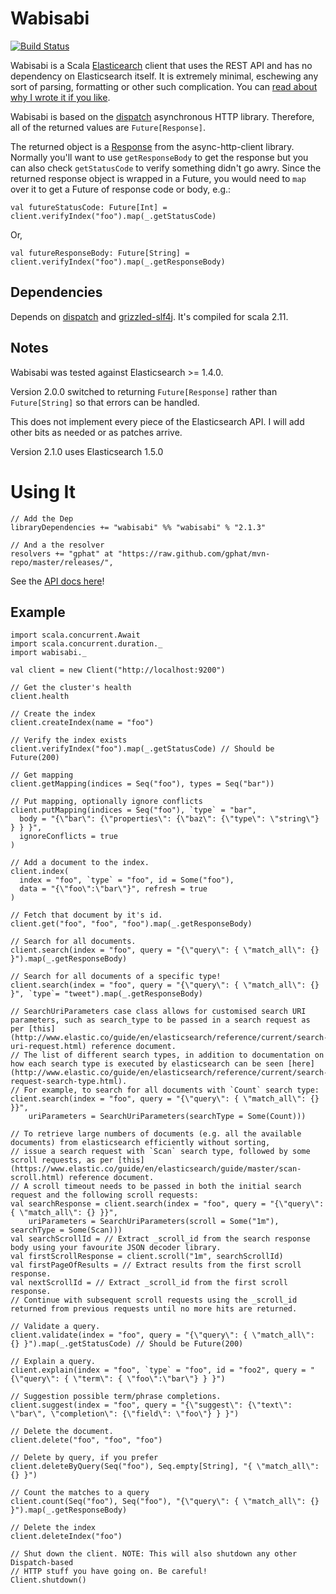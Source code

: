 # Wabisabi

[![Build Status](https://travis-ci.org/gphat/wabisabi.svg?branch=master)](https://travis-ci.org/gphat/wabisabi)

Wabisabi is a Scala [Elasticearch](http://www.elasticsearch.org/) client that
uses the REST API and has no dependency on Elasticsearch itself. It is
extremely minimal, eschewing any sort of parsing, formatting or other such
complication. You can [read about why I wrote it if you like](http://onemogin.com/programming/oss/wabisabi-scala-http-client-for-elasticsearch.html).

Wabisabi is based on the [dispatch](http://dispatch.databinder.net/Dispatch.html)
asynchronous HTTP library. Therefore, all of the returned values are
`Future[Response]`.

The returned object is a [Response](http://sonatype.github.io/async-http-client/apidocs/reference/com/ning/http/client/Response.html)
from the async-http-client library. Normally you'll want to use `getResponseBody`
to get the response but you can also check `getStatusCode` to verify something
didn't go awry. Since the returned response object is wrapped in a Future, you would need to `map` over it to get a
Future of response code or body, e.g.:

```
val futureStatusCode: Future[Int] = client.verifyIndex("foo").map(_.getStatusCode)
```

Or,

```
val futureResponseBody: Future[String] = client.verifyIndex("foo").map(_.getResponseBody)
```

## Dependencies

Depends on [dispatch](http://dispatch.databinder.net/Dispatch.html) and
[grizzled-slf4j](http://software.clapper.org/grizzled-slf4j/). It's compiled for
scala 2.11.

## Notes

Wabisabi was tested against Elasticsearch >= 1.4.0.

Version 2.0.0 switched to returning `Future[Response]` rather than `Future[String]`
so that errors can be handled.

This does not implement every piece of the Elasticsearch API. I will add other
bits as needed or as patches arrive.

Version 2.1.0 uses Elasticsearch 1.5.0

# Using It

```
// Add the Dep
libraryDependencies += "wabisabi" %% "wabisabi" % "2.1.3"

// And a the resolver
resolvers += "gphat" at "https://raw.github.com/gphat/mvn-repo/master/releases/",
```

See the [API docs here](http://gphat.github.io/wabisabi/api/index.html#package)!

## Example

```
import scala.concurrent.Await
import scala.concurrent.duration._
import wabisabi._

val client = new Client("http://localhost:9200")

// Get the cluster's health
client.health

// Create the index
client.createIndex(name = "foo")

// Verify the index exists
client.verifyIndex("foo").map(_.getStatusCode) // Should be Future(200)

// Get mapping
client.getMapping(indices = Seq("foo"), types = Seq("bar"))

// Put mapping, optionally ignore conflicts
client.putMapping(indices = Seq("foo"), `type` = "bar",
  body = "{\"bar\": {\"properties\": {\"baz\": {\"type\": \"string\"} } } }",
  ignoreConflicts = true
)

// Add a document to the index.
client.index(
  index = "foo", `type` = "foo", id = Some("foo"),
  data = "{\"foo\":\"bar\"}", refresh = true
)

// Fetch that document by it's id.
client.get("foo", "foo", "foo").map(_.getResponseBody)

// Search for all documents.
client.search(index = "foo", query = "{\"query\": { \"match_all\": {} }").map(_.getResponseBody)

// Search for all documents of a specific type!
client.search(index = "foo", query = "{\"query\": { \"match_all\": {} }", `type`= "tweet").map(_.getResponseBody)

// SearchUriParameters case class allows for customised search URI parameters, such as search_type to be passed in a search request as per [this](http://www.elastic.co/guide/en/elasticsearch/reference/current/search-uri-request.html) reference document.
// The list of different search types, in addition to documentation on how each search type is executed by elasticsearch can be seen [here](http://www.elastic.co/guide/en/elasticsearch/reference/current/search-request-search-type.html).
// For example, to search for all documents with `Count` search type:
client.search(index = "foo", query = "{\"query\": { \"match_all\": {} }}",
    uriParameters = SearchUriParameters(searchType = Some(Count)))

// To retrieve large numbers of documents (e.g. all the available documents) from elasticsearch efficiently without sorting,
// issue a search request with `Scan` search type, followed by some scroll requests, as per [this](https://www.elastic.co/guide/en/elasticsearch/guide/master/scan-scroll.html) reference document.
// A scroll timeout needs to be passed in both the initial search request and the following scroll requests:
val searchResponse = client.search(index = "foo", query = "{\"query\": { \"match_all\": {} }}",
    uriParameters = SearchUriParameters(scroll = Some("1m"), searchType = Some(Scan)))
val searchScrollId = // Extract _scroll_id from the search response body using your favourite JSON decoder library.
val firstScrollResponse = client.scroll("1m", searchScrollId)
val firstPageOfResults = // Extract results from the first scroll response.
val nextScrollId = // Extract _scroll_id from the first scroll response.
// Continue with subsequent scroll requests using the _scroll_id returned from previous requests until no more hits are returned.

// Validate a query.
client.validate(index = "foo", query = "{\"query\": { \"match_all\": {} }").map(_.getStatusCode) // Should be Future(200)

// Explain a query.
client.explain(index = "foo", `type` = "foo", id = "foo2", query = "{\"query\": { \"term\": { \"foo\":\"bar\"} } }")

// Suggestion possible term/phrase completions.
client.suggest(index = "foo", query = "{\"suggest\": {\"text\": \"bar\", \"completion\": {\"field\": \"foo\"} } }")

// Delete the document.
client.delete("foo", "foo", "foo")

// Delete by query, if you prefer
client.deleteByQuery(Seq("foo"), Seq.empty[String], "{ \"match_all\": {} }")

// Count the matches to a query
client.count(Seq("foo"), Seq("foo"), "{\"query\": { \"match_all\": {} }").map(_.getResponseBody)

// Delete the index
client.deleteIndex("foo")

// Shut down the client. NOTE: This will also shutdown any other Dispatch-based
// HTTP stuff you have going on. Be careful!
Client.shutdown()
```
